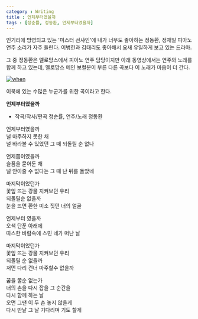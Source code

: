 ```yaml
---
category : Writing
title : 언제부터였을까
tags : [정순률, 정동환, 언제부터였을까]
---
```


인기리에 방영되고 있는 '미스터 선샤인'에 내가 너무도 좋아하는 정동환, 정재일 피아노 연주 소리가 자주 들린다.  이병헌과 김태리도 좋아해서 요새 유일하게 보고 있는 드라마.  

그 중 정동환은 멜로망스에서 피아노 연주 담당이지만 아래 동영상에서는 연주와 노래를 함께 하고 있는데, 멜로망스 메인 보컬분이 부른 다른 곡보다 이 노래가 마음이 더 간다.      

[![when](http://img.youtube.com/vi/yFYwNGz5fE0/0.jpg)](http://www.youtube.com/watch?v=yFYwNGz5fE0 "when")  

이북에 있는 수많은 누군가를 위한 곡이라고 한다.  

**언제부터였을까**  
- 작곡/작사/편곡 정순률, 연주/노래 정동환  

언제부터였을까  
널 마주하지 못한 채  
널 바라볼 수 있었던 그 때 되돌릴 순 없나  

언제쯤이였을까  
슬픔을 묻어둔 채  
널 안아줄 수 없다는 그 때 난 뒤를 돌았네  

마지막이었던가  
꽃잎 뜨는 강물 지켜보던 우리  
되돌릴순 없을까  
눈을 뜨면 환한 미소 짓던 너의 얼굴  

언제부터 였을까  
오색 단푼 아래에  
따스한 바람속에 스민 네가 떠난 날  

마지막이었던가  
꽃잎 뜨는 강물 지켜보던 우리  
되돌릴 순 없을까  
저먼 다리 건너 마주할수 없을까  

꿈을 꿀순 없는가  
너의 손을 다시 잡을 그 순간을  
다시 함께 하는 날  
오면 그땐 이 두 손 놓지 않을게  
다시 만날 그 날 기다리며 기도 할게  

 
